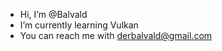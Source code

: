 - Hi, I’m @Balvald
- I’m currently learning Vulkan
- You can reach me with derbalvald@gmail.com

<!---
Balvald/Balvald is a ✨ special ✨ repository because its `README.md` (this file) appears on your GitHub profile.
You can click the Preview link to take a look at your changes.
--->
